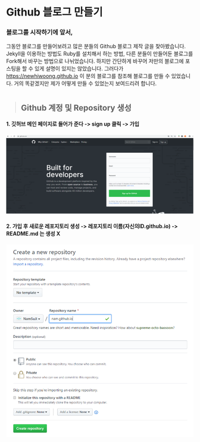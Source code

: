Github 블로그 만들기
==================

### 블로그를 시작하기에 앞서,
그동안 블로그를 만들어보려고 많은 분들의 Github 블로그 제작 글을 찾아봤습니다.
Jekyll을 이용하는 방법도 Ruby를 설치해서 하는 방법, 다른 분들이 만들어둔 블로그를 Fork해서 바꾸는 방법으로 나뉘었습니다.
하지만 간단하게 바꾸어 저만의 블로그에 포스팅을 할 수 있게 설명이 있지는 않았습니다.
그러다가 https://newhiwoong.github.io 이 분의 블로그를 참조해 블로그를 만들 수 있었습니다.
거의 똑같겠지만 제가 어떻게 만들 수 있었는지 보여드리려 합니다.  
#
# 
> ## Github 계정 및 Repository 생성

 #### 1. 깃허브 메인 페이지로 들어가 준다 -> sign up 클릭 -> 가입
 ![image](/_postImage/howtomake1.PNG)
 #### 2. 가입 후 새로운 레포지토리 생성 -> 레포지토리 이름(자신의ID.github.io) -> README.md 는 생성 X 
 ![image](/_postImage/howtomake2.PNG)
